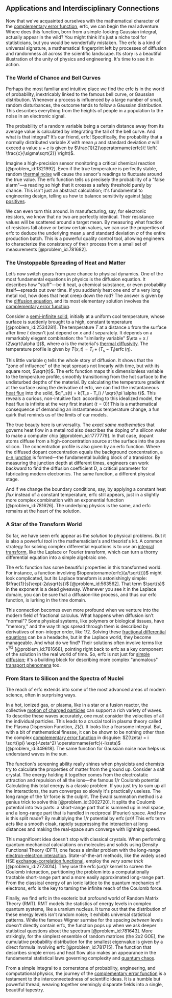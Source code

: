 ## Applications and Interdisciplinary Connections

Now that we've acquainted ourselves with the mathematical character of the [complementary error function](@article_id:165081), erfc, we can begin the real adventure. Where does this function, born from a simple-looking Gaussian integral, actually appear in the wild? You might think it's just a niche tool for statisticians, but you would be wonderfully mistaken. The erfc is a kind of universal signature, a mathematical fingerprint left by processes of diffusion and randomness all across the scientific landscape. Its story is a beautiful illustration of the unity of physics and engineering. It's time to see it in action.

### The World of Chance and Bell Curves

Perhaps the most familiar and intuitive place we find the erfc is in the world of probability, inextricably linked to the famous bell curve, or Gaussian distribution. Whenever a process is influenced by a large number of small, random disturbances, the outcome tends to follow a Gaussian distribution. This describes everything from the heights of people in a population to the noise in an electronic signal.

The probability of a random variable being a certain distance away from its average value is calculated by integrating the tail of the bell curve. And what is that integral? It’s our friend, erfc! Specifically, the probability that a normally distributed variable $X$ with mean $\mu$ and standard deviation $\sigma$ will exceed a value $\mu + c$ is given by $\frac{1}{2}\operatorname{erfc}\! \left( \frac{c}{\sigma\sqrt{2}} \right)$.

Imagine a high-precision sensor monitoring a critical chemical reaction [@problem_id:1321992]. Even if the true temperature is perfectly stable, random [thermal noise](@article_id:138699) will cause the sensor's readings to fluctuate around the true value. The erfc function tells us precisely the probability of a "false alarm"—a reading so high that it crosses a safety threshold purely by chance. This isn't just an abstract calculation; it's fundamental to engineering design, telling us how to balance sensitivity against [false positives](@article_id:196570).

We can even turn this around. In manufacturing, say, for electronic resistors, we know that no two are perfectly identical. Their resistance values will be scattered around a target mean. By measuring what fraction of resistors fall above or below certain values, we can use the properties of erfc to deduce the underlying mean $\mu$ and standard deviation $\sigma$ of the entire production batch. This is a powerful quality control tool, allowing engineers to characterize the consistency of their process from a small set of measurements [@problem_id:781682].

### The Unstoppable Spreading of Heat and Matter

Let’s now switch gears from pure chance to physical dynamics. One of the most fundamental equations in physics is the diffusion equation. It describes how "stuff"—be it heat, a chemical substance, or even probability itself—spreads out over time. If you suddenly heat one end of a very long metal rod, how does that heat creep down the rod? The answer is given by the [diffusion equation](@article_id:145371), and its most elementary solution involves the [complementary error function](@article_id:165081).

Consider a [semi-infinite solid](@article_id:155939), initially at a uniform cool temperature, whose surface is suddenly brought to a high, constant temperature [@problem_id:2534281]. The temperature $T$ at a distance $x$ from the surface after time $t$ doesn't just depend on $x$ and $t$ separately. It depends on a remarkably elegant combination: the "similarity variable" $\eta = x / (2\sqrt{\alpha t})$, where $\alpha$ is the material's [thermal diffusivity](@article_id:143843). The temperature profile is given by $T(x,t) = T_i + (T_s - T_i)\operatorname{erfc}(\eta)$.

This little variable $\eta$ tells the whole story of diffusion. It shows that the "zone of influence" of the heat spreads not linearly with time, but with its square root, $\sqrt{t}$. The erfc function maps this dimensionless variable to the temperature profile, smoothly transitioning from the hot surface to the undisturbed depths of the material. By calculating the temperature gradient at the surface using the derivative of erfc, we can find the instantaneous [heat flux](@article_id:137977) into the solid, $q''_s(t) = k(T_s - T_i) / \sqrt{\pi \alpha t}$. This reveals a curious, non-intuitive fact: according to this idealized model, the heat flux is infinite at the very first instant ($t=0$)! This is a mathematical consequence of demanding an instantaneous temperature change, a fun quirk that reminds us of the limits of our models.

The true beauty here is universality. The *exact same mathematics* that governs heat flow in a metal rod also describes the doping of a silicon wafer to make a computer chip [@problem_id:1777779]. In that case, dopant atoms diffuse from a high-concentration source at the surface into the pure silicon. The concentration profile is also given by an erfc function. Where the diffused dopant concentration equals the background concentration, a [p-n junction](@article_id:140870) is formed—the fundamental building block of a transistor. By measuring the junction depth at different times, engineers can work backward to find the diffusion coefficient $D$, a critical parameter for fabricating modern electronics. The same function, a different physical stage.

And if we change the boundary conditions, say, by applying a constant heat *flux* instead of a constant temperature, erfc still appears, just in a slightly more complex combination with an exponential function [@problem_id:781626]. The underlying physics is the same, and erfc remains at the heart of the solution.

### A Star of the Transform World

So far, we have seen erfc appear as the *solution* to physical problems. But it is also a powerful *tool* in the mathematician's and theorist's kit. A common strategy for solving complex differential equations is to use an [integral transform](@article_id:194928), like the Laplace or Fourier transform, which can turn a thorny differential equation into a simple algebraic one.

The erfc function has some beautiful properties in this transformed world. For instance, a function involving $\operatorname{erfc}(a/\sqrt{t})$ might look complicated, but its Laplace transform is astonishingly simple: $\frac{1}{s}\exp(-2a\sqrt{s})$ [@problem_id:563562]. That term $\sqrt{s}$ in the exponent is a dead giveaway. Whenever you see it in the Laplace domain, you can be sure that a diffusion-like process, and thus our erfc function, is lurking in the time domain.

This connection becomes even more profound when we venture into the modern field of fractional calculus. What happens when diffusion isn't "normal"? Some physical systems, like polymers or biological tissues, have "memory," and the way things spread through them is described by derivatives of non-integer order, like $1/2$. Solving these [fractional differential equations](@article_id:174936) can be a headache, but in the Laplace world, they become manageable. And what do we find? Their solutions often involve terms like $s^{1/2}$ [@problem_id:781668], pointing right back to erfc as a key component of the solution in the real world of time. So, erfc is not just for [simple diffusion](@article_id:145221); it's a building block for describing more complex "anomalous" [transport phenomena](@article_id:147161) too.

### From Stars to Silicon and the Spectra of Nuclei

The reach of erfc extends into some of the most advanced areas of modern science, often in surprising ways.

In a hot, ionized gas, or plasma, like in a star or a fusion reactor, the collective [motion of charged particles](@article_id:265113) can support a rich variety of waves. To describe these waves accurately, one must consider the velocities of all the individual particles. This leads to a crucial tool in plasma theory called the Plasma Dispersion Function, $Z(\zeta)$. It looks like a fearsome integral. But, with a bit of mathematical finesse, it can be shown to be nothing other than the complex [complementary error function](@article_id:165081) in disguise: $Z(\zeta) = i \sqrt{\pi} \exp(-\zeta^2) \operatorname{erfc}(-i\zeta)$ [@problem_id:349618]. The same function for Gaussian noise now helps us understand waves in the sun.

The function's screening ability really shines when physicists and chemists try to calculate the properties of matter from the ground up. Consider a salt crystal. The energy holding it together comes from the electrostatic attraction and repulsion of all the ions—the famous $1/r$ Coulomb potential. Calculating this total energy is a classic problem. If you just try to sum up all the interactions, the sum converges so slowly it's practically useless. The long range of the $1/r$ force is the culprit. The Ewald summation method is a genius trick to solve this [@problem_id:3002720]. It splits the Coulomb potential into two parts: a short-range part that is summed up in real space, and a long-range part that is handled in reciprocal (Fourier) space. And how is this split made? By multiplying the $1/r$ potential by $\operatorname{erfc}(\alpha r)$! This erfc term acts like a smooth cloak, rapidly suppressing the interaction at long distances and making the real-space sum converge with lightning speed.

This magnificent idea doesn't stop with classical crystals. When performing quantum mechanical calculations on molecules and solids using Density Functional Theory (DFT), one faces a similar problem with the long-range [electron-electron interaction](@article_id:188742). State-of-the-art methods, like the widely used HSE [exchange-correlation functional](@article_id:141548), employ the *very same trick* [@problem_id:2773014]. They use the $\operatorname{erfc}(\omega r)/r$ kernel to screen the Coulomb interaction, partitioning the problem into a computationally tractable short-range part and a more easily approximated long-range part. From the classical energy of an ionic lattice to the quantum mechanics of electrons, erfc is the key to taming the infinite reach of the Coulomb force.

Finally, we find erfc in the esoteric but profound world of Random Matrix Theory (RMT). RMT models the statistics of energy levels in complex quantum systems, like a uranium nucleus. It turns out that the distribution of these energy levels isn't random noise; it exhibits universal statistical patterns. While the famous Wigner surmise for the spacing *between* levels doesn't directly contain erfc, the function pops up when we ask deeper statistical questions about the spectrum [@problem_id:781643]. More strikingly, for the simplest ensemble of random matrices (the 2x2 GOE), the cumulative probability distribution for the smallest eigenvalue is given by a direct formula involving erfc [@problem_id:781715]. The function that describes simple errors and heat flow also makes an appearance in the fundamental statistical laws governing complexity and [quantum chaos](@article_id:139144).

From a simple integral to a cornerstone of probability, engineering, and computational physics, the journey of the [complementary error function](@article_id:165081) is a testament to the interconnectedness of scientific ideas. It is a humble but powerful thread, weaving together seemingly disparate fields into a single, beautiful tapestry.